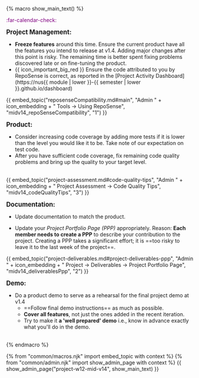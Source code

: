 {% macro show_main_text() %}
<div id="main">

<p class="lead" style="color: purple"><md>:far-calendar-check: <include src="project-timeline.md#mid-v14-overview" inline /></md></p>



**<big>Project Management:</big>**

* **Freeze features** around this time. Ensure the current product have all the features you intend to release at v1.4. Adding major changes after this point is risky. The remaining time is better spent fixing problems discovered late or on fine-tuning the product.
* {{ icon_important_big_red }} Ensure the code attributed to you by RepoSense is correct, as reported in the [Project Activity Dashboard](https://nus{{ module | lower }}-{{ semester | lower }}.github.io/dashboard)

<div class="indented-level2">
{{ embed_topic("reposenseCompatibility.md#main", "Admin " + icon_embedding + " Tools → Using RepoSense", "midv14_repoSenseCompatibility", "1") }}
</div>

**<big>Product:</big>**

* Consider increasing code coverage by adding more tests if it is lower than the level you would like it to be. Take note of <trigger trigger="click" for="modal:mid-v14-testingExpectations">our expectation on test code</trigger>. 
* After you have sufficient code coverage, fix remaining code quality problems and bring up the quality to your target level.

<modal title="Admin {{ icon_embedding }} Project Asessement → Expectation on testing" id="modal:mid-v14-testingExpectations">
  <include src="project-scope.md#testing-expectations"/>
</modal>

<div class="indented-level2">
{{ embed_topic("project-assessment.md#code-quality-tips", "Admin " + icon_embedding + " Project Assessment → Code Quality Tips", "midv14_codeQualityTips", "3") }}
</div>

**<big>Documentation:</big>**

* Update documentation to match the product.

* Update your _Project Portfolio Page (PPP)_ appropriately. Reason: **Each member needs to create a PPP** to describe your contribution to the project. Creating a PPP takes a significant effort; it is ==too risky to leave it to the last week of the project==. 


<div class="indented-level2">
{{ embed_topic("project-deliverables.md#project-deliverables-ppp", "Admin " + icon_embedding + " Project → Deliverables → Project Portfolio Page", "midv14_deliverablesPpp", "2") }}
</div>


**<big>Demo:</big>**

* Do a product demo to serve as a rehearsal for the final project demo at v1.4
  * ==Follow <trigger trigger="click" for="modal:mid-v14-demo-instructions">final demo instructions</trigger>== as much as possible.
  * **Cover all features**, not just the ones added in the recent iteration.
  * Try to make it **a 'well prepared' demo** i.e., know in advance exactly what you'll do in the demo.

<modal large title="Admin {{ icon_embedding }} Project → v1.4 Demo (extract)" id="modal:mid-v14-demo-instructions">
  <include src="project-deliverables.md#project-deliverables-demo"/>
</modal> 


</div>
{% endmacro %}

{% from "common/macros.njk" import embed_topic with context %}
{% from "common/admin.njk" import show_admin_page with context %}
{{ show_admin_page("project-w12-mid-v14", show_main_text) }}
